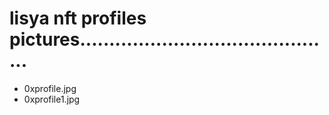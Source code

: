 # lisya nft profiles pictures............................................
- 0xprofile.jpg
- 0xprofile1.jpg
